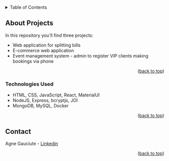 <a name="readme-top"></a>

<!-- TABLE OF CONTENTS -->
<details>
  <summary>Table of Contents</summary>
  <ol>
    <li>
      <a href="#about-projects">About Projects</a>
      <ul>
        <li><a href="#technologies-used">Technologies Used</a></li>
      </ul>
    </li>
    <li><a href="#contact">Contact</a></li>
  </ol>
</details>

<!-- ABOUT THE PROJECT -->

## About Projects

In this repository you'll find three projects:

- Web application for splitting bills
- E-commerce web application
- Event management system - admin to register VIP clients making bookings via phone

<p align="right">(<a href="#readme-top">back to top</a>)</p>

### Technologies Used

- HTML, CSS, JavaScript, React, MaterialUI
- NodeJS, Express, bcryptjs, JOI
- MongoDB, MySQL, Docker

<p align="right">(<a href="#readme-top">back to top</a>)</p>

<!-- CONTACT -->

## Contact

Agne Gauciute - <a href="https://www.linkedin.com/in/agnegauciute/">Linkedin</a>

<p align="right">(<a href="#readme-top">back to top</a>)</p>
